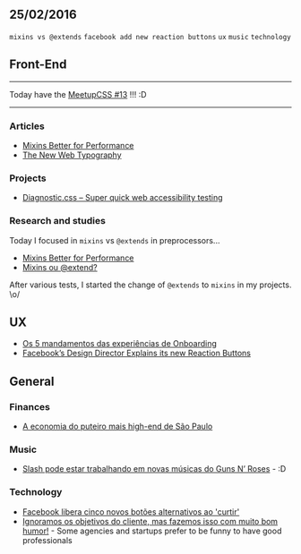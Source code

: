 25/02/2016
----------

`mixins vs @extends` `facebook add new reaction buttons` `ux` `music` `technology`

## Front-End

_________________
Today have the [MeetupCSS #13](http://www.meetup.com/pt-BR/CSS-SP/events/228918891/) !!! :D
_________________

### Articles

* [Mixins Better for Performance](http://csswizardry.com/2016/02/mixins-better-for-performance/)  
* [The New Web Typography](https://robinrendle.com/essays/new-web-typography/)

### Projects

* [Diagnostic.css – Super quick web accessibility testing](http://www.karlgroves.com/2013/09/07/diagnostic-css-super-quick-web-accessibility-testing/)

### Research and studies

Today I focused in `mixins` vs `@extends` in preprocessors...

* [Mixins Better for Performance](http://csswizardry.com/2016/02/mixins-better-for-performance/) 
* [Mixins ou @extend? ](https://github.com/frontendbr/forum/issues/70)

After various tests, I started the change of `@extends` to `mixins` in my projects. \o/

## UX

- [Os 5 mandamentos das experiências de Onboarding](http://arquiteturadeinformacao.com/design-de-interacao/os-5-mandamentos-das-experiencias-de-onboarding/)
- [Facebook’s Design Director Explains its new Reaction Buttons](https://medium.com/user-experience-design-1/facebook-s-design-director-explains-its-new-reaction-buttons-a28449cdfecc#.2e9rhiivq)

## General 
 
### Finances

- [A economia do puteiro mais high-end de São Paulo](http://mundoraiam.com/a-economia-do-puteiro-mais-high-end-de-sao-paulo/)

### Music

- [Slash pode estar trabalhando em novas músicas do Guns N’ Roses](http://www.cifraclubnews.com.br/noticias/103930-slash-pode-estar-trabalhando-em-novas-musicas-do-guns-n-roses.html) - :D

### Technology

- [Facebook libera cinco novos botões alternativos ao 'curtir'](http://g1.globo.com/tecnologia/noticia/2016/02/facebook-libera-cinco-novos-botoes-alternativos-ao-curtir.html)
- [Ignoramos os objetivos do cliente, mas fazemos isso com muito bom humor!](https://medium.com/@realeden/ignoramos-os-objetivos-do-cliente-mas-fazemos-isso-com-muito-bom-humor-7b4d39838562#.ou2b9idkp) - Some agencies and startups prefer to be funny to have good professionals
